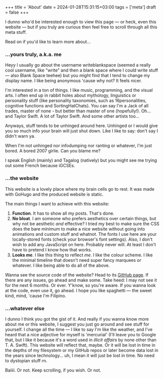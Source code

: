 +++
title = 'About'
date = 2024-01-28T15:31:15+03:00
tags = ['meta']
draft = false
+++

I dunno who'd be interested enough to view this page — or heck, even this website — but if you truly are curious then feel free to scroll through all this meta stuff. 

Read on if you'd like to learn more about...

### ...yours truly, a.k.a. me

Heyy I usually go about the username writeblankspace (seemed a really cool username, like "write" and then a blank space where I could write stuff — also Blank Space teehee) but you might find that I tend to change my display name. I like being anonymous 'cause why not? It feels nicer.

I'm interested in a ton of things. I like music, programming, and the visual arts. I often end up in rabbit holes about mythology, linguistics or personality stuff (like personality taxonomies, such as 16personalities, cognitive functions and SortingHatChats). You can say I'm a Jack of all trades, master of none - but better than master of one (hopefully!). Oh... and Taylor Swift. A lot of Taylor Swift. And some other artists too...

Anyways, stuff tends to be unhinged around here. Unhinged or I would give you so much info your brain will just shut down. Like I like to say: don't say I didn't warn ya.

When I'm not unhinged nor infodumping nor ranting or whatever, I'm just bored. A bored 2007 girlie. Can you blame me?

I speak English (mainly) and Tagalog (natively) but you might see me trying out some French because iGCSEs.

### ...the website

This website is a lovely place where my brain cells go to rest. It was made with GoHugo and the produced website is static.

The main things I want to achieve with this website:

1. **Function**. It has to show all my posts. That's done.
2. **No bloat**. I am someone who prefers aesthetics over certain things, but why not be aesthetic *and* effective? I tried my best to make sure the CSS does the bare minimum to make a nice website without going into animations and custom stuff and whatnot. The fonts I use here are your locally-stored fonts (check your browser's font settings). Also, I don't wish to add any JavaScript on here. Probably never will. At least I don't have to pretend I know how that works.
3. **Looks *me***. I like this thing to reflect *me*. I like the colour scheme. I like the minimal timeline that doesn't need super fancy marquees or whatever. I like being able to do all of the above.

Wanna see the source code of the website? Head to its [GitHub page](https://github.com/writeblankspace/theblankspace). If there are any issues, go ahead and make some. Take heed: I may not see it for the next 6 months. Or ever. Y'know, so you're aware. If you wanna look at the code, even use it, go ahead. I hope you like spaghetti — the sweet kind, mind, 'cause I'm Filipino.

### ...whatever else

I dunno I think you got the gist of it. And really if you wanna know more about me or this website, I suggest you just go around and see stuff for yourself. I change all the time — I like to say I'm like the weather, and I've heard that a nice adjective for myself is 'mercurial' (I'll leave you to Google that, but I like it because it's a word used in *illicit affairs* by none other than T. A. Swift). This website will reflect that, maybe. Or it will be lost in time in the depths of my filesystem or my GitHub repos or later become data lost in the years since technology... uh, I mean it will just be lost in time. No need to dystopian stuff rn.

Baiiii. Or not. Keep scrolling, if you wish. Or not.
